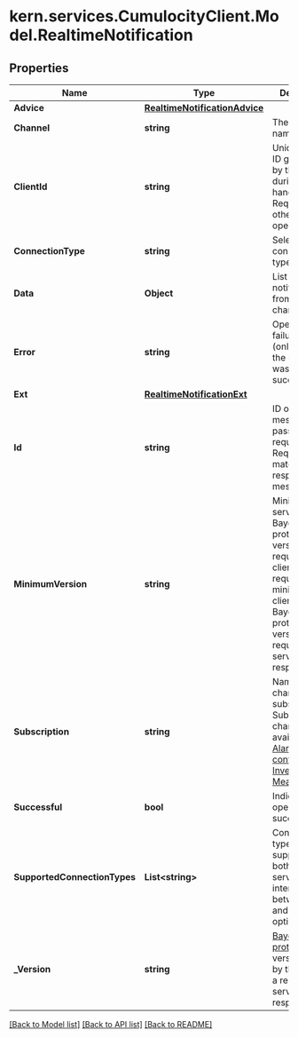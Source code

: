 # kern.services.CumulocityClient.Model.RealtimeNotification

## Properties

Name | Type | Description | Notes
------------ | ------------- | ------------- | -------------
**Advice** | [**RealtimeNotificationAdvice**](RealtimeNotificationAdvice.md) |  | [optional] 
**Channel** | **string** | The channel name as a URI. | 
**ClientId** | **string** | Unique client ID generated by the server during handshake. Required for all other operations. | [optional] [readonly] 
**ConnectionType** | **string** | Selected connection type. | [optional] 
**Data** | **Object** | List of notifications from the channel. | [optional] [readonly] 
**Error** | **string** | Operation failure reason (only present if the operation was not successful). | [optional] [readonly] 
**Ext** | [**RealtimeNotificationExt**](RealtimeNotificationExt.md) |  | [optional] 
**Id** | **string** | ID of the message passed in a request. Required to match the response message. | [optional] 
**MinimumVersion** | **string** | Minimum server-side Bayeux protocol version required by the client (in a request) or minimum client-side Bayeux protocol version required by the server (in a response). | [optional] 
**Subscription** | **string** | Name of the channel to subscribe to. Subscription channels are available for [Alarms](#tag/Alarm-notification-API), [Device control](#tag/Device-control-notification-API), [Events](#tag/Event-notification-API), [Inventory](#tag/Inventory-notification-API) and [Measurements](#tag/Measurement-notification-API). | [optional] 
**Successful** | **bool** | Indicates if the operation was successful. | [optional] [readonly] 
**SupportedConnectionTypes** | **List&lt;string&gt;** | Connection types supported by both client and server, that is, intersection between client and server options. | [optional] 
**_Version** | **string** | [Bayeux protocol](https://docs.cometd.org/current/reference/#_concepts_bayeux_protocol) version used by the client (in a request) or server (in a response).  | [optional] 

[[Back to Model list]](../README.md#documentation-for-models) [[Back to API list]](../README.md#documentation-for-api-endpoints) [[Back to README]](../README.md)

